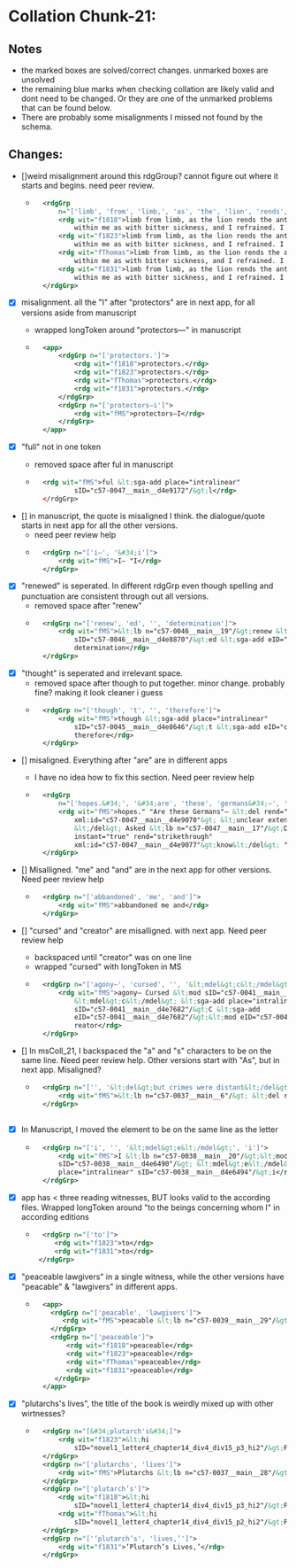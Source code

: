 # Collation Chunk-21:

## Notes
- the marked boxes are solved/correct changes. unmarked boxes are unsolved
- the remaining blue marks when checking collation  are likely valid and dont need to be changed. Or they are one of the unmarked problems that can be found below.
- There are probably some misalignments I missed not found by the schema.
                
## Changes:
- []weird misalignment around this rdgGroup? cannot figure out where it starts and begins. need peer review.
    - ```xml
		<rdgGrp
			n="['limb', 'from', 'limb,', 'as', 'the', 'lion', 'rends', 'the', 'antelope.', 'but', 'my', 'heart', 'sunk', 'within', 'me', 'as', 'with', 'bitter', 'sickness,', 'and', 'i', 'refrained.', 'i', 'saw', 'him']">
			<rdg wit="f1818">limb from limb, as the lion rends the antelope. But my heart sunk
				within me as with bitter sickness, and I refrained. I saw him</rdg>
			<rdg wit="f1823">limb from limb, as the lion rends the antelope. But my heart sunk
				within me as with bitter sickness, and I refrained. I saw him</rdg>
			<rdg wit="fThomas">limb from limb, as the lion rends the antelope. But my heart sunk
				within me as with bitter sickness, and I refrained. I saw him</rdg>
			<rdg wit="f1831">limb from limb, as the lion rends the antelope. But my heart sunk
				within me as with bitter sickness, and I refrained. I saw him</rdg>
		</rdgGrp>
        ```

- [X] misalignment. all the "I" after "protectors" are in next app, for all versions aside from manuscript
    - wrapped longToken around "protectors—" in manuscript
    - ```xml
    	<app>
    		<rdgGrp n="['protectors.']">
    			<rdg wit="f1818">protectors.</rdg>
    			<rdg wit="f1823">protectors.</rdg>
    			<rdg wit="fThomas">protectors.</rdg>
    			<rdg wit="f1831">protectors.</rdg>
    		</rdgGrp>
    		<rdgGrp n="['protectors—i']">
    			<rdg wit="fMS">protectors—I</rdg>
    		</rdgGrp>
    	</app>
        ```
        

- [X] "full" not in one token
    - removed space after ful in manuscript
    - ```xml
		<rdg wit="fMS">ful &lt;sga-add place="intralinear"
				sID="c57-0047__main__d4e9172"/&gt;l</rdg>
		</rdgGrp>
        ```
        

- [] in manuscript, the quote is misaligned I think. the dialogue/quote starts in next app for all the other versions.
    - need peer review help
    - ```xml
		<rdgGrp n="['i–', '&#34;i']">
			<rdg wit="fMS">I– "I</rdg>
		</rdgGrp>
        ```
        

- [X] "renewed" is seperated. In different rdgGrp even though spelling and punctuation are consistent through out all versions.
    - removed space after "renew"
    - ```xml
		<rdgGrp n="['renew', 'ed', '', 'determination']">
			<rdg wit="fMS">&lt;lb n="c57-0046__main__19"/&gt;renew &lt;sga-add place="intralinear"
				sID="c57-0046__main__d4e8870"/&gt;ed &lt;sga-add eID="c57-0046__main__d4e8870"/&gt;
				determination</rdg>
		</rdgGrp>
        ```
- [X] "thought" is seperated and irrelevant space.
    - removed space after though to put together. minor change. probably fine? making it look cleaner i guess
    - ```xml
		<rdgGrp n="['though', 't', '', 'therefore']">
			<rdg wit="fMS">though &lt;sga-add place="intralinear"
				sID="c57-0045__main__d4e8646"/&gt;t &lt;sga-add eID="c57-0045__main__d4e8646"/&gt;
				therefore</rdg>
		</rdgGrp>
        ```

- [] misaligned. Everything after "are" are in different apps
    - I have no idea how to fix this section. Need peer review help
    - ```xml
		<rdgGrp
			n="['hopes.&#34;', '&#34;are', 'these', 'germans&#34;–', '&lt;del&gt; &lt;unclear extent=&#34;1&#34; unit=&#34;chars&#34;/&gt; &lt;/del&gt;', 'asked', 'de', 'lacey', '–', '&lt;del&gt;know&lt;/del&gt;', '&#34;no', '–they']">
			<rdg wit="fMS">hopes." "Are these Germans"– &lt;del rend="strikethrough"
				xml:id="c57-0047__main__d4e9070"&gt; &lt;unclear extent="1" unit="chars"/&gt;
				&lt;/del&gt; Asked &lt;lb n="c57-0047__main__17"/&gt;De Lacey – &lt;del
				instant="true" rend="strikethrough"
				xml:id="c57-0047__main__d4e9077"&gt;know&lt;/del&gt; "No –They</rdg>
		</rdgGrp>
        ```

- [] Misalligned. "me" and "and" are in the next app for other versions. Need peer review help
    - ```xml
		<rdgGrp n="['abbandoned', 'me', 'and']">
			<rdg wit="fMS">abbandoned me and</rdg>
		</rdgGrp>
        ```

- [] "cursed" and "creator" are misalligned. with next app. Need peer review help
    - backspaced until "creator" was on one line
    - wrapped "cursed" with longToken in MS
    - ```xml
		<rdgGrp n="['agony—', 'cursed', '', '&lt;mdel&gt;c&lt;/mdel&gt;', 'c', '', 'reator']">
			<rdg wit="fMS">agony— Cursed &lt;mod sID="c57-0041__main__d4e7678"/&gt;
				&lt;mdel&gt;c&lt;/mdel&gt; &lt;sga-add place="intralinear"
				sID="c57-0041__main__d4e7682"/&gt;C &lt;sga-add
				eID="c57-0041__main__d4e7682"/&gt;&lt;mod eID="c57-0041__main__d4e7678"/&gt;
				reator</rdg>
		</rdgGrp>
        ```
 
 - [] In msColl_21, I backspaced the "a" and "s" characters to be on the same line.  Need peer review help. Other versions start with "As", but in next app. Misaligned? 
    - ```xml
		<rdgGrp n="['', '&lt;del&gt;but crimes were distant&lt;/del&gt;', '&lt;del&gt;but&lt;/del&gt;', '', '&lt;mdel&gt;a&lt;/mdel&gt;', 'a', '', 's']">
			<rdg wit="fMS">&lt;lb n="c57-0037__main__6"/&gt; &lt;del rend="strikethrough" xml:id="c57-0037__main__d4e5934"&gt;But crimes were distant&lt;/del&gt; &lt;del instant="true" rend="strikethrough" xml:id="c57-0037__main__d4e5938"&gt;But&lt;/del&gt; &lt;mod sID="c57-0037__main__d4e5941"/&gt; &lt;mdel&gt;a&lt;/mdel&gt; &lt;sga-add place="intralinear" sID="c57-0037__main__d4e5945"/&gt;A &lt;sga-add eID="c57-0037__main__d4e5945"/&gt;&lt;mod eID="c57-0037__main__d4e5941"/&gt; s</rdg>
		</rdgGrp>
 
- [X] In Manuscript, I moved the element to be on the same line as the letter
    - ```xml
    	<rdgGrp n="['i', '', '&lt;mdel&gt;e&lt;/mdel&gt;', 'i']">
    		<rdg wit="fMS">I &lt;lb n="c57-0038__main__20"/&gt;&lt;mod
    		sID="c57-0038__main__d4e6490"/&gt; &lt;mdel&gt;e&lt;/mdel&gt; &lt;sga-add
    		place="intralinear" sID="c57-0038__main__d4e6494"/&gt;i</rdg>
    	</rdgGrp>
        ```
        
- [X] app has &lt; three reading witnesses, BUT looks valid  to the according files. Wrapped longToken around "to the beings concerning whom I" in according editions
    - ```xml
        <rdgGrp n="['to']">
	       <rdg wit="f1823">to</rdg>
	       <rdg wit="f1831">to</rdg>
	   </rdgGrp>
	   ```	
- [X] "peaceable lawgivers" in a single witness, while the other versions have "peacable" & "lawgivers" in different apps.
    - ```xml
        <app>
          <rdgGrp n="['peacable', 'lawgivers']">
             <rdg wit="fMS">peacable &lt;lb n="c57-0039__main__29"/&gt;lawgivers</rdg>
          </rdgGrp>
          <rdgGrp n="['peaceable']">
              <rdg wit="f1818">peaceable</rdg>
              <rdg wit="f1823">peaceable</rdg>
              <rdg wit="fThomas">peaceable</rdg>
              <rdg wit="f1831">peaceable</rdg>
           </rdgGrp>
        </app>
        ```  	   
- [X] "plutarchs's lives", the title of the book is weirdly mixed up with other wirtnesses?
    - ```xml
    	<rdgGrp n="[&#34;plutarch's&#34;]">
			<rdg wit="f1823">&lt;hi
				sID="novel1_letter4_chapter14_div4_div15_p3_hi2"/&gt;Plutarch's</rdg>
		</rdgGrp>
		<rdgGrp n="['plutarchs', 'lives']">
			<rdg wit="fMS">Plutarchs &lt;lb n="c57-0037__main__28"/&gt;lives</rdg>
		</rdgGrp>
		<rdgGrp n="['plutarch’s']">
			<rdg wit="f1818">&lt;hi
				sID="novel1_letter4_chapter14_div4_div15_p3_hi2"/&gt;Plutarch’s</rdg>
			<rdg wit="fThomas">&lt;hi
				sID="novel1_letter4_chapter14_div4_div15_p2_hi2"/&gt;Plutarch’s</rdg>
		</rdgGrp>
		<rdgGrp n="['‘plutarch’s', 'lives,’']">
			<rdg wit="f1831">‘Plutarch’s Lives,’</rdg>
		</rdgGrp>
		```        
		